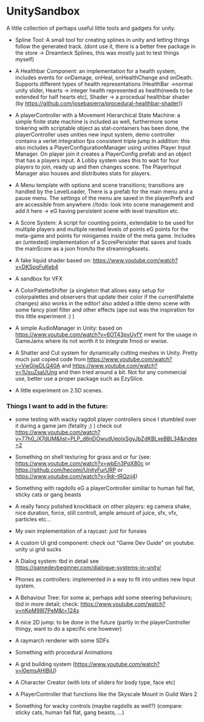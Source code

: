 # UnitySandbox
A little collection of perhaps useful little tools and gadgets for unity.

- Spline Tool: A small tool for creating splines in unity and letting things follow the generated track. (dont use it, there is a better free package in the store -> Dreamteck Splines, this was mostly just to test things myself)

- A Healthbar Component: an implementation for a health system, includes events for onDamage, onHeal, onHealthChange and onDeath. Supports different types of health representations (HealthBar ->normal unity slider, Hearts -> integer health represented as health(needs to be extended for half hearts etc), Shader -> a procedual healthbar shader (by https://github.com/josebasierra/procedural-healthbar-shader))

- A playerController with a Movement Hierarchical State Machine: a simple finite state machine is included as well, furthermore some tinkering with scriptable object as stat-containers has been done, the playerController uses unities new input system, demo controller contains a verlet integration fps consistent triple jump
In addition: this also includes a PlayerConfigurationManager using unities Player Input Manager. On player join it creates a PlayerConfig prefab and an object that has a players input. A Lobby system uses this to wait for four players to join, ready up and then changes scene. The PlayerInput Manager also houses and distributes stats for players.

- A Menu template with options and scene transitions; transitions are handled by the LevelLoader, There is a prefab for the main menu and a pause menu. The settings of the menu are saved in the playerPrefs and are accessible from anywhere
//todo: look into scene management and add it here -> eG having persistent scene with level transition etc.

- A Score System: A script for counting points, extendable to be used for multiple players and multiple nested levels of points eG points for the meta-game and points for minigames inside of the meta game.
Includes an (untested) implementation of a ScorePersister that saves and loads the mainScore as a json from/to the streamingAssets.

- A fake liquid shader based on: https://www.youtube.com/watch?v=DKSpgFuKeb4

- A sandbox for VFX

- A ColorPaletteShifter (a singleton that allows easy setup for colorpalettes and observers that update their color if the currentPalette changes) also works in the editor!
also added a little demo scene with some fancy pixel filter and other effects (ape out was the inspiration for this little experiment :) )

- A simple AudioManager in Unity: based on https://www.youtube.com/watch?v=6OT43pvUyfY ment for the usage in GameJams where its not worth it to integrate fmod or wwise.

- A Shatter and Cut system for dynamically cutting meshes in Unity. Pretty much just copied code from https://www.youtube.com/watch?v=VwGiwDLQ40A and https://www.youtube.com/watch?v=1UsuZsaUUng and then tried around a bit. Not for any commercial use, better use a proper package such as EzySlice.

- A little experiment on 2.5D scenes.


### Things I want to add in the future:

- some testing with wacky ragdoll player controllers since I stumbled over it during a game jam (fetality ;) ) check out https://www.youtube.com/watch?v=77h0_iX7dUM&list=PLP_d6nDOwudUeolxSgyJbZdKBLxeBBL34&index=2

- Something on shell texturing for grass and or fur (see: https://www.youtube.com/watch?v=wbEn3PqX80c or https://github.com/hecomi/UnityFurURP or https://www.youtube.com/watch?v=9dr-tRQzij4)

- Something with ragdolls eG a playerController similiar to human fall flat, sticky cats or gang beasts

- A really fancy polished knockback on other players: eg camera shake, nice duration, force, still controll, ample amount of juice, sfx, vfx, particles etc...

- My own implementation of a raycast: just for funsies

- A custom UI grid component: check out "Game Dev Guide" on youtube. unity ui grid sucks

- A Dialog system: tbd in detail see https://gamedevbeginner.com/dialogue-systems-in-unity/

- Phones as controllers: implemented in a way to fit into unities new Input system.

- A Behaviour Tree: for some ai, perhaps add some steering behaviours; tbd in more detail; check: https://www.youtube.com/watch?v=nKpM98I7PeM&t=124s

- A nice 2D jump: to be done in the future (partly in the playerController thingy, want to do a specific one however)

- A raymarch renderer with some SDFs

- Something with procedural Animations

- A grid building system (https://www.youtube.com/watch?v=l0emsAHIBjU)

- A Character Creator (with lots of sliders for body type, face etc)

- A PlayerController that functions like the Skyscale Mount in Guild Wars 2

- Something for wacky controls (maybe ragdolls as well?) (compare: sticky cats, human fall flat, gang beasts, ...)